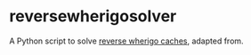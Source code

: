 # reversewherigosolver

A Python script to solve [reverse wherigo caches](https://www.wherigo.com/cartridge/details.aspx?CGUID=dcdcd2ff-c171-4487-93bc-678f6d03ac4f), adapted from.

